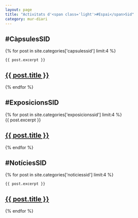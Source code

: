 ```yaml
---
layout: page
title: "Activitats d'<span class='light'>#Espai</span>Sid"
category: mur-diari
---
```



<div class="posts clearfix">
  <h2><span class='light'>#Càpsules</span>SID</h2>
  {% for post in site.categories['capsulessid'] limit:4 %}
  <div class="post">

    {{ post.excerpt }}    

  <h2 class="post-title">
      <a href="{{ post.url }}">
        {{ post.title }}
      </a>
    </h2>
    <p class="text-center"><a href="{{ post.url }}"><i class="fa fa-lg fa-plus-square-o"></i></a></p>
    </div>
  {% endfor %}
</div>
<div class="posts clearfix">
  <h2><span class='light'>#Exposicions</span>SID</h2>
  {% for post in site.categories['exposicionssid'] limit:4 %}
  <div class="post">
    {{ post.excerpt }}    

  <h2 class="post-title">
      <a href="{{ post.url }}">
        {{ post.title }}
      </a>
    </h2>
    <p class="text-center"><a href="{{ post.url }}"><i class="fa fa-lg fa-plus-square-o"></i></a></p>
    </div>
  {% endfor %}
</div>
<div class="posts clearfix">
  <h2><span class='light'>#Notícies</span>SID</h2>
  {% for post in site.categories['noticiessid'] limit:4 %}
  <div class="post">

    {{ post.excerpt }}    

  <h2 class="post-title">
      <a href="{{ post.url }}">
        {{ post.title }}
      </a>
    </h2>
    <p class="text-center"><a href="{{ post.url }}"><i class="fa fa-lg fa-plus-square-o"></i></a></p>
    </div>
  {% endfor %}
</div>